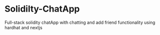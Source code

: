 # Solidilty-ChatApp
Full-stack solidity chatApp with chatting and add friend functionality using hardhat and nextjs
